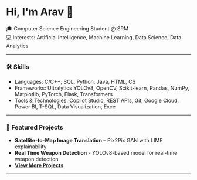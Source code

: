 # Hi, I'm Arav 👋

🎓 Computer Science Engineering Student @ SRM  
💻 Interests: Artificial Intelligence, Machine Learning, Data Science, Data Analytics  

---

### 🛠 Skills
- Languages:  C/C++, SQL, Python, Java, HTML, CS
- Frameworks: Ultralytics YOLOv8, OpenCV, Scikit-learn, Pandas, NumPy, Matplotlib, PyTorch, Flask, Transformers
- Tools & Technologies: Copilot Studio, REST APIs, Git, Google Cloud, Power BI, T-SQL, Data Visualization, Exce

---

### 📌 Featured Projects
- **Satellite-to-Map Image Translation** – Pix2Pix GAN with LIME explainability
- **Real Time Weapon Detection** - YOLOv8-based model for real-time weapon detection
- **[View More Projects]([https://github.com/yourusername?tab=repositories](https://github.com/AravFernandez?tab=repositories))**

---
